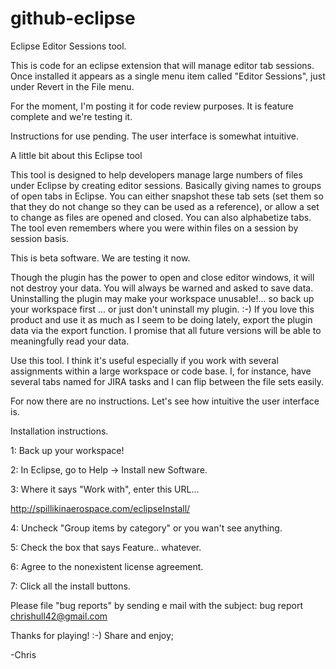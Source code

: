 # github-eclipse

Eclipse Editor Sessions tool.

This is code for an eclipse extension that will manage editor tab sessions.  Once installed it appears as a single menu item called "Editor Sessions", just under Revert in the File menu.

For the moment, I'm posting it for code review purposes.  It is feature complete and we're testing it. 

Instructions for use pending.  The user interface is somewhat intuitive.

A little bit about this Eclipse tool

This tool is designed to help developers manage large numbers of files under Eclipse by creating editor sessions.  Basically giving names to groups of open tabs in Eclipse.  You can either snapshot these tab sets (set them so that they do not change so they can be used as a reference), or allow a set to change as files are opened and closed.  You can also alphabetize tabs. The tool even remembers where you were within files on a session by session basis.

This is beta software.  We are testing it now.

Though the plugin has the power to open and close editor windows, it will not destroy your data.  You will always be warned and asked to save data.   Uninstalling the plugin may make your workspace unusable!... so back up your workspace first   ... or just don't uninstall my plugin.  :-)   If you love this product and use it as much as I seem to be doing lately, export the plugin data via the export function.  I promise that all future versions will be able to meaningfully read your data. 

Use this tool.  I think it's useful especially if you work with several assignments within a large workspace or code base.  I, for instance, have several tabs named for JIRA tasks and I can flip between the file sets easily.

For now there are no instructions.  Let's see how intuitive the user interface is.


Installation instructions.

1: Back up your workspace!

2: In Eclipse, go to Help -> Install new Software.

3: Where it says "Work with", enter this URL...  

http://spillikinaerospace.com/eclipseInstall/

4: Uncheck "Group items by category" or you wan't see anything.

5: Check the box that says Feature.. whatever.

6: Agree to the nonexistent license agreement.

7: Click all the install buttons.

Please file "bug reports" by sending e mail with the subject: bug report  chrishull42@gmail.com


Thanks for playing!  :-)
Share and enjoy;

-Chris
